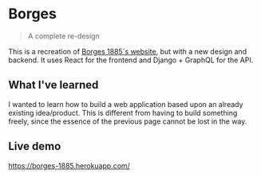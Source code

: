 # Borges
> A complete re-design

This is a recreation of [Borges 1885´s website](http://www.borges1885.com.ar/), but with a new design and backend. It uses React for the frontend and Django + GraphQL for the API.

## What I've learned

I wanted to learn how to build a web application based upon an already existing idea/product. This is different from having to build something freely, since the essence
of the previous page cannot be lost in the way.

## Live demo

https://borges-1885.herokuapp.com/
